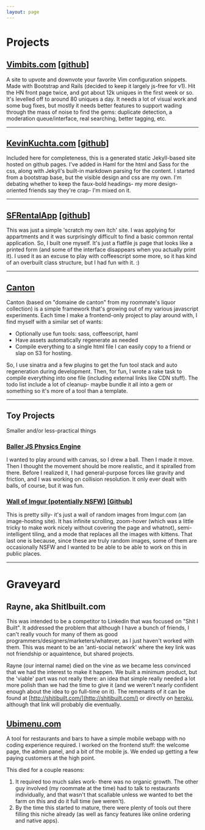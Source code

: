 ```yaml
---
layout: page
---
```

# Projects

## [Vimbits.com](https://www.vimbits.com) <span class='github'>[[github]](https://github.com/kkuchta/Vimbits)</span>

A site to upvote and downvote your favorite Vim configuration snippets.  Made with Bootstrap and Rails (decided to keep it largely js-free for v1).  Hit the HN front page twice, and got about 12k uniques in the first week or so.  It's levelled off to around 80 uniques a day.  It needs a lot of visual work and some bug fixes, but mostly it needs better features to support wading through the mass of noise to find the gems: duplicate detection, a moderation queue/interface, real searching, better tagging, etc.
<hr>

## [KevinKuchta.com](https://www.kevinkuchta.com) <span class='github'>[[github]](https://github.com/kkuchta/kkuchta.github.com)</span>

Included here for completeness, this is a generated static Jekyll-based site hosted on github pages.  I've added in Haml for the html and Sass for the css, along with Jekyll's built-in markdown parsing for the content.  I started from a bootstrap base, but the visible design and css are my own.  I'm debating whether to keep the faux-bold headings- my more design-oriented friends say they're crap- I'm mixed on it.

<hr>

## [SFRentalApp](https://www.sfrentalapp.com) <span class='github'>[[github]](https://github.com/kkuchta/amaretto)</span>

This was just a simple 'scratch my own itch' site.  I was applying for appartments and it was surprisingly difficult to find a basic common rental application.  So, I built one myself.  It's just a flatfile js page that looks like a printed form (and some of the interface disappears when you actually print it).  I used it as an excuse to play with coffeescript some more, so it has kind of an overbuilt class structure, but I had fun with it.  :)

<hr>

## [Canton](https://github.com/kkuchta/canton)

Canton (based on "domaine de canton" from my roommate's liquor collection) is a simple framework that's growing out of my various javascript experiments.  Each time I make a frontend-only project to play around with, I find myself with a similar set of wants:

- Optionally use fun tools: sass, coffeescript, haml
- Have assets automatically regenerate as needed
- Compile everything to a single html file I can easily copy to a friend or slap on S3 for hosting.

So, I use sinatra and a few plugins to get the fun tool stack and auto regeneration during development.  Then, for fun, I wrote a rake task to compile everything into one file (including external links like CDN stuff).  The todo list include a lot of cleanup- maybe bundle it all into a gem or something so it's more of a tool than a template.

<hr>

## Toy Projects

Smaller and/or less-practical things

### [Baller JS Physics Engine](https://github.com/kkuchta/physicsengine)

I wanted to play around with canvas, so I drew a ball.  Then I made it move.  Then I thought the movement should be more realistic, and it spiralled from there.  Before I realized it, I had general-purpose forces like gravity and friction, and I was working on collision resolution.  It only ever dealt with balls, of course, but it was fun.

### [Wall of Imgur (potentially NSFW)](https://github.com/kkuchta/kahlua) <span class='github'>[[Github]](http://safe-forest-6414.herokuapp.com/)</span>

This is pretty silly- it's just a wall of random images from Imgur.com (an image-hosting site).  It has infinite scrolling, zoom-hover (which was a little tricky to make work nicely without covering the page and whatnot), semi-intelligent tiling, and a mode that replaces all the images with kittens.  That last one is because, since these are truly random images, some of them are occasionally NSFW and I wanted to be able to be able to work on this in public places.

<hr class="divider">

# Graveyard

## Rayne, aka ShitIbuilt.com

This was intended to be a competitor to Linkedin that was focused on "Shit I Built".  It addressed the problem that although I have a bunch of friends, I can't really vouch for many of them as good programmers/designers/marketers/whatever, as I just haven't worked with them.  This was meant to be an 'anti-social network' where the key link was not friendship or aquaintence, but shared projects.

Rayne (our internal name) died on the vine as we became less convinced that we had the interest to make it happen.  We built a minimum product, but the 'viable' part was not really there: an idea that simple really needed a lot more polish than we had the time to give it (and we weren't nearly confident enough about the idea to go full-time on it).  The remenants of it can be found at [http://shitibuilt.com/](http://shitibuilt.com/) or directly on [heroku](http://quiet-rain-7455.herokuapp.com/), although that link will probably die eventually.

## [Ubimenu.com](http://www.ubimenu.com/)

A tool for restaurants and bars to have a simple mobile webapp with no coding experience required.  I worked on the frontend stuff: the welcome page, the admin panel, and a bit of the mobile js.  We ended up getting a few paying customers at the high point.

This died for a couple reasons:

1. It required too much sales work- there was no organic growth.  The other guy involved (my roommate at the time) had to talk to restaurants individually, and that wasn't that scallable unless we wanted to bet the farm on this and do it full time (we weren't).
2. By the time this started to mature, there were plenty of tools out there filling this niche already (as well as fancy features like online ordering and native apps).
